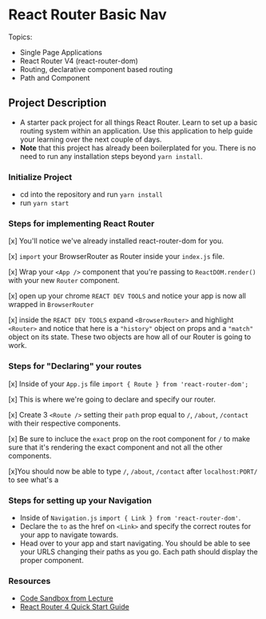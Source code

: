 # React Router Basic Nav

Topics:

- Single Page Applications
- React Router V4 (react-router-dom)
- Routing, declarative component based routing
- Path and Component

## Project Description

- A starter pack project for all things React Router. Learn to set up a basic routing system within an application. Use this application to help guide your learning over the next couple of days.
- **Note** that this project has already been boilerplated for you. There is no need to run any installation steps beyond `yarn install`.

### Initialize Project

- cd into the repository and run `yarn install`
- run `yarn start`

### Steps for implementing React Router

[x] You'll notice we've already installed react-router-dom for you.

[x] `import` your BrowserRouter as Router inside your `index.js` file.

[x] Wrap your `<App />` component that you're passing to `ReactDOM.render()` with your new `Router` component.

[x] open up your chrome `REACT DEV TOOLS` and notice your app is now all wrapped in `BrowserRouter`

[x] inside the `REACT DEV TOOLS` expand `<BrowserRouter>` and highlight `<Router>` and notice that here is a `"history"` object on props and a `"match"` object on its state. These two objects are how all of our Router is going to work.

### Steps for "Declaring" your routes

[x] Inside of your `App.js` file `import { Route } from 'react-router-dom';`

[x] This is where we're going to declare and specify our router.

[x] Create 3 `<Route />` setting their `path` prop equal to `/`, `/about`, `/contact` with their respective components.

[x] Be sure to incluce the `exact` prop on the root component for `/` to make sure that it's rendering the exact component and not all the other components.

[x]You should now be able to type `/`, `/about`, `/contact` after `localhost:PORT/` to see what's a

### Steps for setting up your Navigation

- Inside of `Navigation.js` `import { Link } from 'react-router-dom'`.
- Declare the `to` as the href on `<Link>` and specify the correct routes for your app to navigate towards.
- Head over to your app and start navigating. You should be able to see your URLS changing their paths as you go. Each path should display the proper component.

### Resources

- [Code Sandbox from Lecture](https://codesandbox.io/s/n58oqgwmP)
- [React Router 4 Quick Start Guide](https://reacttraining.com/react-router/web/guides/quick-start)

